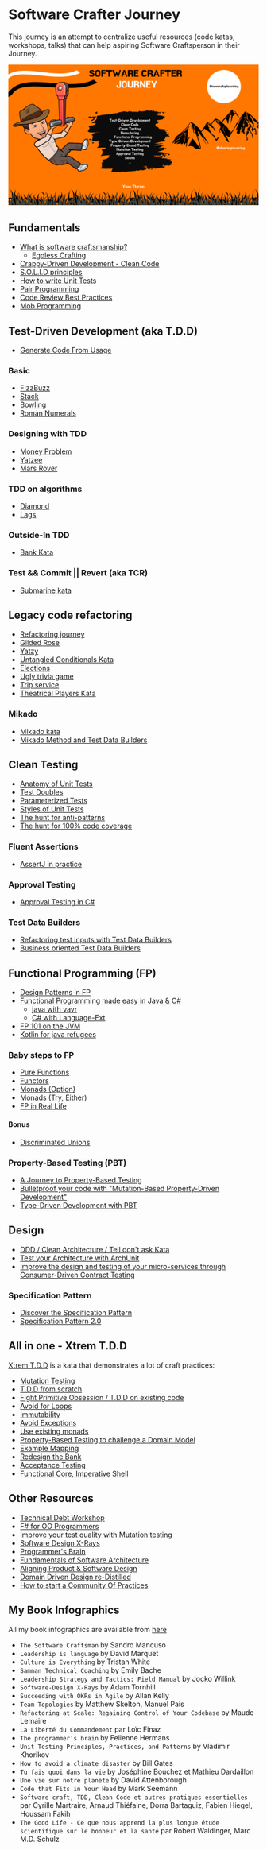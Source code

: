 # Software Crafter Journey
This journey is an attempt to centralize useful resources (code katas, workshops, talks) that can help aspiring Software Craftsperson in their Journey.

![Software Crafter Journery](crafter-journey.webp)

## Fundamentals
- [What is software craftsmanship?](https://miro.com/app/board/uXjVPjg5-ks=/?share_link_id=130260708635)
  - [Egoless Crafting](https://egolesscrafting.org/)
- [Crappy-Driven Development - Clean Code](https://github.com/ythirion/crappy-driven-development/)
- [S.O.L.I.D principles](https://github.com/ythirion/solid-kata)
- [How to write Unit Tests](https://github.com/ythirion/unit-tests-intro)
- [Pair Programming](https://github.com/ythirion/pair-programming-kata)
- [Code Review Best Practices](https://github.com/ythirion/code-review)
- [Mob Programming](https://github.com/ythirion/mob-programming-kata)

## Test-Driven Development (aka T.D.D)
- [Generate Code From Usage](https://github.com/katalogs/learning-hours/blob/main/generate-code-from-usage/Facilitation.md)

### Basic
- [FizzBuzz](https://github.com/ythirion/fizzbuzz-kata)
- [Stack](https://github.com/ythirion/stack-kata)
- [Bowling](https://github.com/ythirion/scala-kata-logs/blob/main/BowlingKata/README.md)
- [Roman Numerals](https://github.com/ythirion/clean-crafter/blob/main/tdd-kata/README.md)

### Designing with TDD
- [Money Problem](https://github.com/ythirion/TDD-money-problem)
- [Yatzee](https://github.com/ythirion/scala-kata-logs/tree/main/YahtzeeKata)
- [Mars Rover](https://github.com/ythirion/scala-kata-logs/blob/main/MarsRoverKata/README.md)

### TDD on algorithms
- [Diamond](https://github.com/ythirion/scala-kata-logs/blob/main/DiamondKata/README.md)
- [Lags](https://github.com/ythirion/scala-kata-logs/blob/main/LagsKata/README.md)

### Outside-In TDD
- [Bank Kata](https://github.com/ythirion/bank-kata)

### Test && Commit || Revert (aka TCR)
- [Submarine kata](https://github.com/les-tontons-crafters/submarine-tcr)

## Legacy code refactoring
- [Refactoring journey](https://github.com/ythirion/refactoring-journey)
- [Gilded Rose](https://github.com/ythirion/scala-kata-logs/blob/main/GildedRoseKata/README.md)
- [Yatzy](https://github.com/ythirion/scala-kata-logs/tree/main/YatzyRefactoringKata)
- [Untangled Conditionals Kata](https://github.com/ythirion/untangled-conditionals-kata)
- [Elections](https://github.com/ythirion/scala-kata-logs/blob/main/ElectionsKata/README.md)
- [Ugly trivia game](https://github.com/ythirion/pair-programming-kata)
- [Trip service](https://github.com/ythirion/clean-crafter/blob/main/tripservice-kata/README.md)
- [Theatrical Players Kata](https://yoan-thirion.gitbook.io/knowledge-base/software-craftsmanship/code-katas/theatrical-players-refactoring-kata)

### Mikado
- [Mikado kata](https://yoan-thirion.gitbook.io/knowledge-base/software-craftsmanship/code-katas/mikado-method)
- [Mikado Method and Test Data Builders](https://github.com/ythirion/mikado-testbuilders-kata)

## Clean Testing
- [Anatomy of Unit Tests](https://github.com/katalogs/learning-hours/blob/main/clean-testing/1-test-anatomy/Facilitation.md)
- [Test Doubles](https://github.com/katalogs/learning-hours/blob/main/clean-testing/4-test-doubles/Facilitation.md)
- [Parameterized Tests](https://github.com/katalogs/learning-hours/blob/main/clean-testing/5-parameterized-tests/Facilitation.md)
- [Styles of Unit Tests](https://github.com/katalogs/learning-hours/blob/main/clean-testing/6-styles-of-unit-tests/Facilitation.md)
- [The hunt for anti-patterns](https://github.com/katalogs/learning-hours/blob/main/clean-testing/7-anti-patterns/Facilitation.md)
- [The hunt for 100% code coverage](https://github.com/katalogs/learning-hours/blob/main/clean-testing/8-hunt-to-100percent-coverage/Facilitation.md)

### Fluent Assertions
- [AssertJ in practice](https://github.com/ythirion/assertj-kata)

### Approval Testing
- [Approval Testing in C#](https://github.com/ythirion/approval-csharp-kata)

### Test Data Builders
- [Refactoring test inputs with Test Data Builders](https://github.com/katalogs/learning-hours/blob/main/test-data-builders/refactoring-test-inputs-with-test-data-builders/Facilitation.md)
- [Business oriented Test Data Builders](https://github.com/katalogs/learning-hours/blob/main/test-data-builders/business-oriented-test-data-builders/Facilitation.md)

## Functional Programming (FP)
- [Design Patterns in FP](https://github.com/ythirion/scala-fp-guidelines)
- [Functional Programming made easy in Java & C#](https://speakerdeck.com/thirion/functional-programming-made-easy-in-java-and-c-number)
	- [java with vavr](https://github.com/ythirion/vavr-kata)
	- [C# with Language-Ext](https://github.com/ythirion/language-ext-kata)
- [FP 101 on the JVM](https://github.com/ythirion/fp101)
- [Kotlin for java refugees](https://ythirion.github.io/kotlin-for-java-refugees/)

### Baby steps to FP
- [Pure Functions](https://github.com/katalogs/learning-hours/blob/main/functional-programming/1-pure-functions/Facilitation.md)
- [Functors](https://github.com/katalogs/learning-hours/blob/main/functional-programming/2-functors/Facilitation.md)
- [Monads (Option)](https://github.com/katalogs/learning-hours/blob/main/functional-programming/3-monads-part1/Facilitation.md)
- [Monads (Try, Either)](https://github.com/katalogs/learning-hours/blob/main/functional-programming/4-monads-part2/Facilitation.md)
- [FP in Real Life](https://github.com/katalogs/learning-hours/blob/main/functional-programming/5-real-life-example/Facilitation.md)

#### Bonus
- [Discriminated Unions](https://github.com/katalogs/learning-hours/blob/main/functional-programming/6-discriminated-unions/Facilitation.md)	

### Property-Based Testing (PBT)
- [A Journey to Property-Based Testing](https://github.com/ythirion/journey-to-property-based-testing)
- [Bulletproof your code with "Mutation-Based Property-Driven Development"](https://github.com/ythirion/nir-kata)
- [Type-Driven Development with PBT](https://github.com/ythirion/snafu-kata)

## Design
- [DDD / Clean Architecture / Tell don't ask Kata](https://github.com/les-tontons-crafters/tell-dont-ask-kata)
- [Test your Architecture with ArchUnit](https://github.com/ythirion/archunit-examples)
- [Improve the design and testing of your micro-services through Consumer-Driven Contract Testing](https://github.com/ythirion/pact-jvm-demo)

### Specification Pattern
- [Discover the Specification Pattern](https://github.com/katalogs/learning-hours/blob/main/specification-pattern/discover-specification-pattern/Facilitation.md)
- [Specification Pattern 2.0](https://github.com/katalogs/learning-hours/blob/main/specification-pattern/specification-2.0/Facilitation.md)

## All in one - Xtrem T.D.D
[Xtrem T.D.D](https://github.com/les-tontons-crafters/submarine-tcr) is a kata that demonstrates a lot of craft practices:
- [Mutation Testing](https://github.com/les-tontons-crafters/xtrem-tdd-money-kata/blob/main/docs/facilitation/01.mutation-testing.md)
- [T.D.D from scratch](https://github.com/les-tontons-crafters/xtrem-tdd-money-kata/blob/main/docs/facilitation/02.portfolio.md)
- [Fight Primitive Obsession / T.D.D on existing code](https://github.com/les-tontons-crafters/xtrem-tdd-money-kata/blob/main/docs/facilitation/03.no-primitive-types.md)
- [Avoid for Loops](https://github.com/les-tontons-crafters/xtrem-tdd-money-kata/blob/main/docs/facilitation/04.no-for-loops.md)
- [Immutability](https://github.com/les-tontons-crafters/xtrem-tdd-money-kata/blob/main/docs/facilitation/05.only-immutable-types.md)
- [Avoid Exceptions](https://github.com/les-tontons-crafters/xtrem-tdd-money-kata/blob/main/docs/facilitation/06.no-exception-authorized.md)
- [Use existing monads](https://github.com/les-tontons-crafters/xtrem-tdd-money-kata/blob/main/docs/facilitation/07.use-existing-monad.md)
- [Property-Based Testing to challenge a Domain Model](https://github.com/les-tontons-crafters/xtrem-tdd-money-kata/blob/main/docs/facilitation/08.bank-properties.md)
- [Example Mapping](https://github.com/les-tontons-crafters/xtrem-tdd-money-kata/blob/main/docs/facilitation/09.bank-example-mapping.md)
- [Redesign the Bank](https://github.com/les-tontons-crafters/xtrem-tdd-money-kata/blob/main/docs/facilitation/10.redesign-bank.md)
- [Acceptance Testing](https://github.com/les-tontons-crafters/xtrem-tdd-money-kata/blob/main/docs/facilitation/11.acceptance-tests.md)
- [Functional Core, Imperative Shell](https://github.com/les-tontons-crafters/xtrem-tdd-money-kata/blob/main/docs/facilitation/12.functional-core-imperative-shell.md)

## Other Resources
- [Technical Debt Workshop](https://yoan-thirion.gitbook.io/knowledge-base/software-craftsmanship/technical-debt-workshop)
- [F# for OO Programmers](https://yoan-thirion.gitbook.io/knowledge-base/software-craftsmanship/f-for-oo-programmers)
- [Improve your test quality with Mutation testing](https://yoan-thirion.gitbook.io/knowledge-base/software-craftsmanship/testing/mutation-testing)
- [Software Design X-Rays](https://yoan-thirion.gitbook.io/knowledge-base/software-craftsmanship/software-design-x-rays/workshop)
- [Programmer's Brain](https://miro.com/app/board/o9J_l0DSaRQ=/?share_link_id=531195470496)
- [Fundamentals of Software Architecture](https://yoan-thirion.gitbook.io/knowledge-base/software-architecture/fundamentals-of-software-architecture)
- [Aligning Product & Software Design](https://yoan-thirion.gitbook.io/knowledge-base/software-architecture/aligning-product-and-software-design)
- [Domain Driven Design re-Distilled](https://yoan-thirion.gitbook.io/knowledge-base/software-architecture/ddd-re-distilled)
- [How to start a Community Of Practices](https://yoan-thirion.gitbook.io/knowledge-base/agile-coaching/how-to-run-a-community-of-practices-cop)

## My Book Infographics
All my book infographics are available from [here](https://yoan-thirion.gitbook.io/knowledge-base/xtrem-reading/my-book-infographics)
- `The Software Craftsman` by Sandro Mancuso
- `Leadership is language` by David Marquet
- `Culture is Everything` by Tristan White
- `Samman Technical Coaching` by Emily Bache
- `Leadership Strategy and Tactics: Field Manual` by Jocko Willink
- `Software-Design X-Rays` by Adam Tornhill
- `Succeeding with OKRs in Agile` by Allan Kelly
- `Team Topologies` by Matthew Skelton, Manuel Pais
- `Refactoring at Scale: Regaining Control of Your Codebase` by Maude Lemaire
- `La Liberté du Commandement` par Loïc Finaz
- `The programmer's brain` by Felienne Hermans
- `Unit Testing Principles, Practices, and Patterns` by Vladimir Khorikov
- `How to avoid a climate disaster` by Bill Gates
- `Tu fais quoi dans la vie` by Joséphine Bouchez et Mathieu Dardaillon
- `Une vie sur notre planète` by David Attenborough
- `Code that Fits in Your Head` by Mark Seemann
- `Software craft, TDD, Clean Code et autres pratiques essentielles` par Cyrille Martraire, Arnaud Thiéfaine, Dorra Bartaguiz, Fabien Hiegel, Houssam Fakih
- `The Good Life - Ce que nous apprend la plus longue étude scientifique sur le bonheur et la santé` par Robert Waldinger, Marc M.D. Schulz
